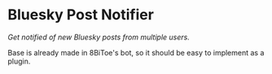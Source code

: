 # Bluesky Post Notifier
*Get notified of new Bluesky posts from multiple users.*

Base is already made in 8BiToe's bot, so it should be easy to implement as a plugin.
